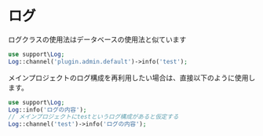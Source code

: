 # ログ
ログクラスの使用法はデータベースの使用法と似ています
```php
use support\Log;
Log::channel('plugin.admin.default')->info('test');
```

メインプロジェクトのログ構成を再利用したい場合は、直接以下のように使用します。
```php
use support\Log;
Log::info('ログの内容');
// メインプロジェクトにtestというログ構成があると仮定する
Log::channel('test')->info('ログの内容');
```
